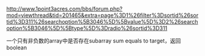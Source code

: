 http://www.1point3acres.com/bbs/forum.php?mod=viewthread&tid=201465&extra=page%3D1%26filter%3Dsortid%26sortid%3D311%26searchoption%5B3046%5D%5Bvalue%5D%3D2%26searchoption%5B3046%5D%5Btype%5D%3Dradio%26sortid%3D311

一个只有非负数的array中是否存在subarray sum equals to target，返回boolean
